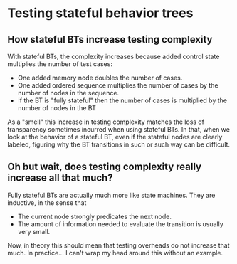 # Testing stateful behavior trees

## How stateful BTs increase testing complexity

With stateful BTs, the complexity increases because added control state multiplies the number of test cases:

- One added memory node doubles the number of cases.
- One added ordered sequence multiplies the number of cases by the number of nodes in the sequence.
- If the BT is "fully stateful" then the number of cases is multiplied by the number of nodes in the BT

As a "smell" this increase in testing complexity matches the loss of transparency sometimes incurred when using stateful BTs. In that, when we look at the behavior of a stateful BT, even if the stateful nodes are clearly labeled, figuring why the BT transitions in such or such way can be difficult.

## Oh but wait, does testing complexity really increase all that much?

Fully stateful BTs are actually much more like state machines. They are inductive, in the sense that
- The current node strongly predicates the next node.
- The amount of information needed to evaluate the transition is usually very small.

Now, in theory this should mean that testing overheads do not increase that much. In practice... I can't wrap my head around this without an example.
